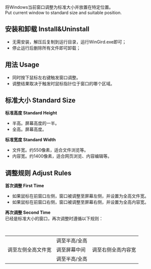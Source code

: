 将Windows当前窗口调整为标准大小并放置在特定位置。  
Put current window to standard size and suitable position.

## 安装和卸载 Install&Uninstall
- 无需安装，解压后复制到运行目录，运行WinGird.exe即可；
- 停止运行后删除所有文件即可卸载；

## 用法 Usage
- 同时按下鼠标左右键触发窗口调整。
- 调整结果取决于触发时鼠标指针位于窗口的哪个区域。

## 标准大小 Standard Size

__标准高度 Standard Height__
- 半高。屏幕高度的一半。
- 全高。屏幕高度。

__标准宽度 Standard Width__
- 文件宽。约550像素，适合文件浏览等。
- 内容宽。约1400像素，适合网页浏览、内容编辑等。

## 调整规则 Adjust Rules

__首次调整 First Time__
- 如果鼠标在前窗口左侧，窗口被调整至屏幕左侧，并设置为全高文件宽。
- 如果鼠标在前窗口右侧，窗口被调整至屏幕右侧，并设置为全高内容宽。

__再次调整 Second Time__  
已经是标准大小的窗口，再次调整时遵循以下规则：
<table>
  <tr>
    <td></td><td>调至半高/全高</td><td></td>
  </tr>
  <tr>
    <td>调至左侧全高文件宽</td><td>调至屏幕中间</td><td>调至右侧全高内容宽</td>
  </tr>
  <tr>
    <td></td><td>调至半高/全高</td><td></td>
  </tr>
</table>
